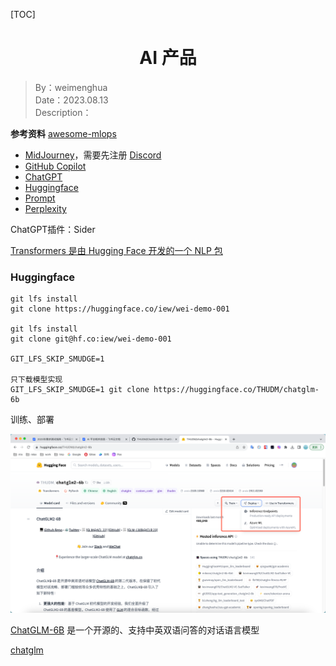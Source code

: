 [TOC]

<h1 align="center">AI 产品</h1>

> By：weimenghua  
> Date：2023.08.13  
> Description：  

**参考资料**
[awesome-mlops](https://github.com/kelvins/awesome-mlops)


- [MidJourney](https://www.midjourney.com/)，需要先注册 [Discord](https://discord.com/)
- [GitHub Copilot](https://docs.github.com/zh/copilot/quickstart)
- [ChatGPT](https://chat.openai.com/)
- [Huggingface](https://huggingface.co/)
- [Prompt](https://www.promptingguide.ai/zh)
- [Perplexity](https://www.perplexity.ai/)


ChatGPT插件：Sider

[Transformers 是由 Hugging Face 开发的一个 NLP 包](https://transformers.run/)


### Huggingface

```
git lfs install
git clone https://huggingface.co/iew/wei-demo-001

git lfs install
git clone git@hf.co:iew/wei-demo-001

GIT_LFS_SKIP_SMUDGE=1

只下载模型实现
GIT_LFS_SKIP_SMUDGE=1 git clone https://huggingface.co/THUDM/chatglm-6b
```

训练、部署

![](./img/HuggingFace.png)

[ChatGLM-6B](https://huggingface.co/THUDM/chatglm-6b) 是一个开源的、支持中英双语问答的对话语言模型  

[chatglm](https://www.chatglm.cn/)